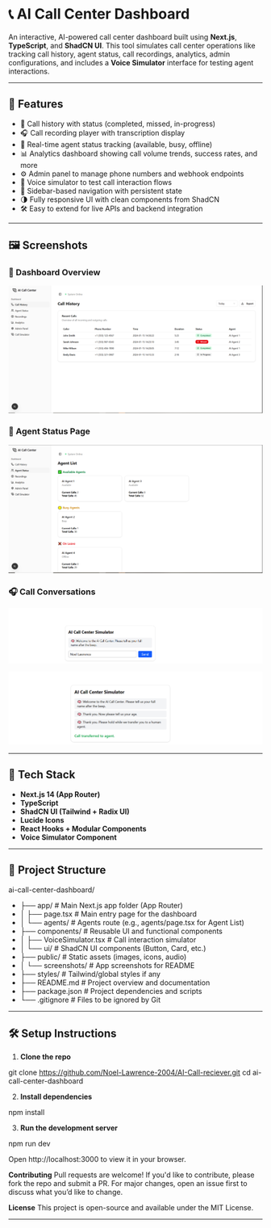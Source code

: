 # 📞 AI Call Center Dashboard

An interactive, AI-powered call center dashboard built using **Next.js**, **TypeScript**, and **ShadCN UI**. This tool simulates call center operations like tracking call history, agent status, call recordings, analytics, admin configurations, and includes a **Voice Simulator** interface for testing agent interactions.

---

## 🚀 Features

- 📜 Call history with status (completed, missed, in-progress)
- 🎧 Call recording player with transcription display
- 👥 Real-time agent status tracking (available, busy, offline)
- 📊 Analytics dashboard showing call volume trends, success rates, and more
- ⚙️ Admin panel to manage phone numbers and webhook endpoints
- 🔁 Voice simulator to test call interaction flows
- 🧭 Sidebar-based navigation with persistent state
- 🌗 Fully responsive UI with clean components from ShadCN
- 🛠️ Easy to extend for live APIs and backend integration

---

## 🖼️ Screenshots

### 📍 Dashboard Overview
![Dashboard](screenshots/dashboard.png)

### 👥 Agent Status Page
![Agent Status](screenshots/AgentPool.png)

### 🎧 Call Conversations
![Conversation 1 ](screenshots/Conversation1.png)

![Conversation 2 ](screenshots/Conversation2.png)


---

## 🧱 Tech Stack

- **Next.js 14 (App Router)**
- **TypeScript**
- **ShadCN UI (Tailwind + Radix UI)**
- **Lucide Icons**
- **React Hooks + Modular Components**
- **Voice Simulator Component**

---

## 📁 Project Structure

ai-call-center-dashboard/
- ├── app/                    # Main Next.js app folder (App Router)
- │   ├── page.tsx            # Main entry page for the dashboard
- │   └── agents/             # Agents route (e.g., agents/page.tsx for Agent List)
- ├── components/             # Reusable UI and functional components
- │   ├── VoiceSimulator.tsx  # Call interaction simulator
- │   └── ui/                 # ShadCN UI components (Button, Card, etc.)
- ├── public/                 # Static assets (images, icons, audio)
- │   └── screenshots/        # App screenshots for README
- ├── styles/                 # Tailwind/global styles if any
- ├── README.md               # Project overview and documentation
- ├── package.json            # Project dependencies and scripts
- └── .gitignore              # Files to be ignored by Git

---

## 🛠️ Setup Instructions

1. **Clone the repo**

git clone https://github.com/Noel-Lawrence-2004/AI-Call-reciever.git
cd ai-call-center-dashboard

2. **Install dependencies**

npm install

3. **Run the development server**

npm run dev

Open http://localhost:3000 to view it in your browser.

**Contributing**
Pull requests are welcome! If you'd like to contribute, please fork the repo and submit a PR. For major changes, open an issue first to discuss what you’d like to change.

**License**
This project is open-source and available under the MIT License.

---

